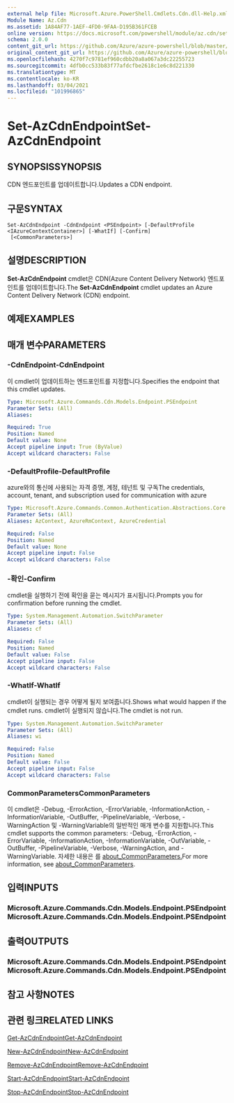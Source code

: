 ```yaml
---
external help file: Microsoft.Azure.PowerShell.Cmdlets.Cdn.dll-Help.xml
Module Name: Az.Cdn
ms.assetid: 1A84AF77-1AEF-4FD0-9FAA-D195B361FCEB
online version: https://docs.microsoft.com/powershell/module/az.cdn/set-azcdnendpoint
schema: 2.0.0
content_git_url: https://github.com/Azure/azure-powershell/blob/master/src/Cdn/Cdn/help/Set-AzCdnEndpoint.md
original_content_git_url: https://github.com/Azure/azure-powershell/blob/master/src/Cdn/Cdn/help/Set-AzCdnEndpoint.md
ms.openlocfilehash: 4270f7c9781ef960cdbb20a8a067a3dc22255723
ms.sourcegitcommit: 4dfb0cc533b83f77afdcfbe2618c1e6c8d221330
ms.translationtype: MT
ms.contentlocale: ko-KR
ms.lasthandoff: 03/04/2021
ms.locfileid: "101996865"
---
```

# <span data-ttu-id="001a6-101">Set-AzCdnEndpoint</span><span class="sxs-lookup"><span data-stu-id="001a6-101">Set-AzCdnEndpoint</span></span>

## <span data-ttu-id="001a6-102">SYNOPSIS</span><span class="sxs-lookup"><span data-stu-id="001a6-102">SYNOPSIS</span></span>
<span data-ttu-id="001a6-103">CDN 엔드포인트를 업데이트합니다.</span><span class="sxs-lookup"><span data-stu-id="001a6-103">Updates a CDN endpoint.</span></span>

## <span data-ttu-id="001a6-104">구문</span><span class="sxs-lookup"><span data-stu-id="001a6-104">SYNTAX</span></span>

```
Set-AzCdnEndpoint -CdnEndpoint <PSEndpoint> [-DefaultProfile <IAzureContextContainer>] [-WhatIf] [-Confirm]
 [<CommonParameters>]
```

## <span data-ttu-id="001a6-105">설명</span><span class="sxs-lookup"><span data-stu-id="001a6-105">DESCRIPTION</span></span>
<span data-ttu-id="001a6-106">**Set-AzCdnEndpoint** cmdlet은 CDN(Azure Content Delivery Network) 엔드포인트를 업데이트합니다.</span><span class="sxs-lookup"><span data-stu-id="001a6-106">The **Set-AzCdnEndpoint** cmdlet updates an Azure Content Delivery Network (CDN) endpoint.</span></span>

## <span data-ttu-id="001a6-107">예제</span><span class="sxs-lookup"><span data-stu-id="001a6-107">EXAMPLES</span></span>

## <span data-ttu-id="001a6-108">매개 변수</span><span class="sxs-lookup"><span data-stu-id="001a6-108">PARAMETERS</span></span>

### <span data-ttu-id="001a6-109">-CdnEndpoint</span><span class="sxs-lookup"><span data-stu-id="001a6-109">-CdnEndpoint</span></span>
<span data-ttu-id="001a6-110">이 cmdlet이 업데이트하는 엔드포인트를 지정합니다.</span><span class="sxs-lookup"><span data-stu-id="001a6-110">Specifies the endpoint that this cmdlet updates.</span></span>

```yaml
Type: Microsoft.Azure.Commands.Cdn.Models.Endpoint.PSEndpoint
Parameter Sets: (All)
Aliases:

Required: True
Position: Named
Default value: None
Accept pipeline input: True (ByValue)
Accept wildcard characters: False
```

### <span data-ttu-id="001a6-111">-DefaultProfile</span><span class="sxs-lookup"><span data-stu-id="001a6-111">-DefaultProfile</span></span>
<span data-ttu-id="001a6-112">azure와의 통신에 사용되는 자격 증명, 계정, 테넌트 및 구독</span><span class="sxs-lookup"><span data-stu-id="001a6-112">The credentials, account, tenant, and subscription used for communication with azure</span></span>

```yaml
Type: Microsoft.Azure.Commands.Common.Authentication.Abstractions.Core.IAzureContextContainer
Parameter Sets: (All)
Aliases: AzContext, AzureRmContext, AzureCredential

Required: False
Position: Named
Default value: None
Accept pipeline input: False
Accept wildcard characters: False
```

### <span data-ttu-id="001a6-113">-확인</span><span class="sxs-lookup"><span data-stu-id="001a6-113">-Confirm</span></span>
<span data-ttu-id="001a6-114">cmdlet을 실행하기 전에 확인을 묻는 메시지가 표시됩니다.</span><span class="sxs-lookup"><span data-stu-id="001a6-114">Prompts you for confirmation before running the cmdlet.</span></span>

```yaml
Type: System.Management.Automation.SwitchParameter
Parameter Sets: (All)
Aliases: cf

Required: False
Position: Named
Default value: False
Accept pipeline input: False
Accept wildcard characters: False
```

### <span data-ttu-id="001a6-115">-WhatIf</span><span class="sxs-lookup"><span data-stu-id="001a6-115">-WhatIf</span></span>
<span data-ttu-id="001a6-116">cmdlet이 실행되는 경우 어떻게 될지 보여줍니다.</span><span class="sxs-lookup"><span data-stu-id="001a6-116">Shows what would happen if the cmdlet runs.</span></span>
<span data-ttu-id="001a6-117">cmdlet이 실행되지 않습니다.</span><span class="sxs-lookup"><span data-stu-id="001a6-117">The cmdlet is not run.</span></span>

```yaml
Type: System.Management.Automation.SwitchParameter
Parameter Sets: (All)
Aliases: wi

Required: False
Position: Named
Default value: False
Accept pipeline input: False
Accept wildcard characters: False
```

### <span data-ttu-id="001a6-118">CommonParameters</span><span class="sxs-lookup"><span data-stu-id="001a6-118">CommonParameters</span></span>
<span data-ttu-id="001a6-119">이 cmdlet은 -Debug, -ErrorAction, -ErrorVariable, -InformationAction, -InformationVariable, -OutBuffer, -PipelineVariable, -Verbose, -WarningAction 및 -WarningVariable의 일반적인 매개 변수를 지원합니다.</span><span class="sxs-lookup"><span data-stu-id="001a6-119">This cmdlet supports the common parameters: -Debug, -ErrorAction, -ErrorVariable, -InformationAction, -InformationVariable, -OutVariable, -OutBuffer, -PipelineVariable, -Verbose, -WarningAction, and -WarningVariable.</span></span> <span data-ttu-id="001a6-120">자세한 내용은 를 [about_CommonParameters.](http://go.microsoft.com/fwlink/?LinkID=113216)</span><span class="sxs-lookup"><span data-stu-id="001a6-120">For more information, see [about_CommonParameters](http://go.microsoft.com/fwlink/?LinkID=113216).</span></span>

## <span data-ttu-id="001a6-121">입력</span><span class="sxs-lookup"><span data-stu-id="001a6-121">INPUTS</span></span>

### <span data-ttu-id="001a6-122">Microsoft.Azure.Commands.Cdn.Models.Endpoint.PSEndpoint</span><span class="sxs-lookup"><span data-stu-id="001a6-122">Microsoft.Azure.Commands.Cdn.Models.Endpoint.PSEndpoint</span></span>

## <span data-ttu-id="001a6-123">출력</span><span class="sxs-lookup"><span data-stu-id="001a6-123">OUTPUTS</span></span>

### <span data-ttu-id="001a6-124">Microsoft.Azure.Commands.Cdn.Models.Endpoint.PSEndpoint</span><span class="sxs-lookup"><span data-stu-id="001a6-124">Microsoft.Azure.Commands.Cdn.Models.Endpoint.PSEndpoint</span></span>

## <span data-ttu-id="001a6-125">참고 사항</span><span class="sxs-lookup"><span data-stu-id="001a6-125">NOTES</span></span>

## <span data-ttu-id="001a6-126">관련 링크</span><span class="sxs-lookup"><span data-stu-id="001a6-126">RELATED LINKS</span></span>

[<span data-ttu-id="001a6-127">Get-AzCdnEndpoint</span><span class="sxs-lookup"><span data-stu-id="001a6-127">Get-AzCdnEndpoint</span></span>](./Get-AzCdnEndpoint.md)

[<span data-ttu-id="001a6-128">New-AzCdnEndpoint</span><span class="sxs-lookup"><span data-stu-id="001a6-128">New-AzCdnEndpoint</span></span>](./New-AzCdnEndpoint.md)

[<span data-ttu-id="001a6-129">Remove-AzCdnEndpoint</span><span class="sxs-lookup"><span data-stu-id="001a6-129">Remove-AzCdnEndpoint</span></span>](./Remove-AzCdnEndpoint.md)

[<span data-ttu-id="001a6-130">Start-AzCdnEndpoint</span><span class="sxs-lookup"><span data-stu-id="001a6-130">Start-AzCdnEndpoint</span></span>](./Start-AzCdnEndpoint.md)

[<span data-ttu-id="001a6-131">Stop-AzCdnEndpoint</span><span class="sxs-lookup"><span data-stu-id="001a6-131">Stop-AzCdnEndpoint</span></span>](./Stop-AzCdnEndpoint.md)


